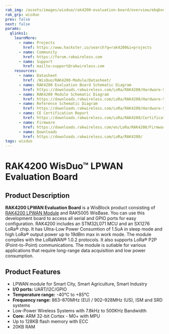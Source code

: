 ```yaml
---
rak_img: /assets/images/wisduo/rak4200-evaluation-board/overview/ebqbxdsu3iazrm9y4jp3.png
rak_grp: wisduo
prev: false
next: false
params:
  qlinks1:
    learnMore:
      - name: Projects
        href: https://www.hackster.io/search?q=rak4200&i=projects
      - name: Community
        href: https://forum.rakwireless.com
      - name: Support
        href: mailto:support@rakwireless.com
    resources:
      - name: Datasheet
        href: /WisDuo/RAK4200-Module/Datasheet/
      - name: RAK4200 Evaluation Board Schematic Diagram
        href: https://downloads.rakwireless.com/LoRa/RAK4200/Hardware-Specification/RAK4200_EVB_Schematic.pdf
      - name: RAK4200 Module Schematic Diagram
        href: https://downloads.rakwireless.com/LoRa/RAK4200/Hardware-Specification/RAK4200_Schematic.pdf
      - name: Reference Schematic Diagram
        href: https://downloads.rakwireless.com/LoRa/RAK4200/Hardware-Specification/RAK4200_Ref_Circuit.pdf
      - name: CE Certification Report
        href: https://downloads.rakwireless.com/LoRa/RAK4200/Certification-Report/
      - name: Firmware
        href: https://downloads.rakwireless.com/en/LoRa/RAK4200/Firmware/
      - name: Downloads
        href: https://downloads.rakwireless.com/LoRa/RAK4200/
tags: wisduo
---
```

# RAK4200 WisDuo™ LPWAN Evaluation Board

<rk-img
  src="/assets/images/wisduo/rak4200-evaluation-board/overview/ebqbxdsu3iazrm9y4jp3.png"
  width="50%"
  figure-number="1"
  caption="RAK4200 LPWAN Evaluation Board"
/>

## Product Description

**RAK4200 LPWAN Evaluation Board** is a WisBlock product consisting of [RAK4200 LPWAN Module](https://store.rakwireless.com/products/rak4200-lora-module) and RAK5005 WisBase. You can use this development board to access all serial and GPIO ports for easy configuration. RAK4200 includes an STM32L071 MCU and an SX1276 LoRa® chip. It has Ultra-Low Power Consumtion of 1.5uA in sleep mode and high LoRa® output power up to 19dBm max in work mode. The module complies with the LoRaWAN® 1.0.2 protocols. It also supports LoRa® P2P (Point-to-Point) communications. The module is sutiable for various applications that require long-range data acquisition and low power consumption.

<rk-btn
  src="../Quickstart/"
  label="Set up Your RAK4200 LPWAN Evaluation Board"
/>

<rk-quick-links :params="$page.frontmatter.params.qlinks1" />

## Product Features

- LPWAN module for Smart City, Smart Agriculture, Smart Industry
- **I/O ports:** UART/I2C/GPIO
- **Temperature range:** -40°C to +85°C
- **Frequency range:** 863–870MHz (EU) / 902–928MHz (US), ISM and SRD systems
- Low-Power Wireless Systems with 7.8kHz to 500KHz Bandwidth
- **Core:** ARM 32-bit Cortex - M0+ with MPU
- Up to 128KB flash memory with ECC
- 20KB RAM

<rk-btn
  src="https://store.rakwireless.com/products/rak4200-evaluation-board"
  label="Buy a RAK4200 LPWAN Evaluation Board"
  _blank
/>